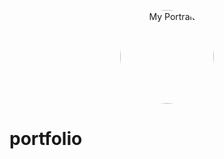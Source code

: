<p align="center">
  <img src="![Image](https://github.com/user-attachments/assets/3045ec4d-f129-4ae2-8be5-16586c3fa49f)" 
       alt="My Portrait" 
       width="150" 
       style="border-radius: 50%;">
</p>

# portfolio
